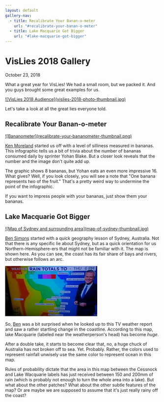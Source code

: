 ```yaml
---
layout: default
gallery-nav:
  - title: Recalibrate Your Banan-o-meter
    url: "#recalibrate-your-banan-o-meter"
  - title: Lake Macquarie Got Bigger
    url: "#lake-macquarie-got-bigger"
---
```


# VisLies 2018 Gallery

October 23, 2018

What a great year for VisLies! We had a small room, but we packed it. And
you guys brought some great examples for us.

<a href="https://drive.google.com/file/d/1duITky6CJKOYgChhlsjJRzUbCdv6VnJZ/view?usp=sharing" class="image-full">
![VisLies 2018 Audience](vislies-2018-photo-thumbnail.jpg)
</a>

Let's take a look at all the great lies everyone told.

## Recalibrate Your Banan-o-meter

<a class="image-right" href="https://drive.google.com/open?id=159eTtIIrBNZ7O7kKO9xaynIYN63diOrq">
![Bananometer](recalibrate-your-bananometer-thumbnail.png)
</a>

[Ken Moreland] started us off with a level of silliness measured in
bananas. This infographic tells us a bit of trivia about the number of
bananas consumed daily by sprinter Yohan Blake. But a closer look reveals
that the number and the image don't quite add up.

The graphic shows 8 bananas, but Yohan eats an even more impressive 16.
What gives? Well, if you look closely, you will see a note that "One
banana represents two of the fruit." That's a pretty weird way to undermine
the point of the infographic.

If you want to impress people with your bananas, just show them your bananas.

<div class="image-stop" />

## Lake Macquarie Got Bigger

<a href="https://drive.google.com/open?id=1Pel1yaTh8vQeG7ssLW0XMhXAHEZ3qAxt" class="image-left">
![Map of Sydney and surrounding area](map-of-sydney-thumbnail.jpg)
</a>

[Ben Simons] started with a quick geography lesson of Sydney, Australia. Not
that there is any specific lie about Sydney, but as a quick orientation for
us Northern-Hemisphere-ers that might not be familiar with it. The map is
shown here. As you can see, the coast has its fair share of bays and
rivers, but otherwise follows an arc.

<div class="image-stop" />

<a
href="https://drive.google.com/open?id=1sKzPBT60mIapFRr_icu4vnIeU-QYOFFp" class="image-right">
![Bad color map](bad-weather-map-colors-thumbnail.jpg)
</a>

So, [Ben][Ben Simons] was a bit surprised when he looked up to this TV
weather report and saw a rather startling change in the coastline.
According to this map, lake Macquarie (labeled near the weatherperson's
head) has become _huge_.

After a double take, it starts to become clear that, no, a huge chuck of
Australia has not broken off to sea. Yet. Probably. Rather, the colors used
to represent rainfall unwisely use the same color to represent ocean in
this map.

Rules of probability dictate that the area in this map between the Cessnock
and Lake Wacquarie labels has just received between 150 and 200mm of rain
(which is probably not enough to turn the whole area into a lake). But what
about the other patches? What about the other subtle features of the map?
Or are maybe we are supposed to assume that it's just really rainy off the
coast?

<div class="image-stop" />


[Ken Moreland]: http://kennethmoreland.com
[Ben Simons]: mailto:bsimons@acm.org
